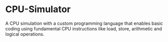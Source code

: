 # CPU-Simulator
A CPU simulation with a custom programming language that enables basic coding using fundamental CPU instructions like load, store, arithmetic and logical operations. 
